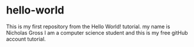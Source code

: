 # hello-world
This is my first repository from the Hello World! tutorial.
my name is Nicholas Gross I am a computer science student and this is my free gitHub account tutorial.
